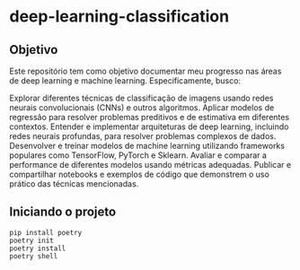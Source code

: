 # deep-learning-classification

## Objetivo
Este repositório tem como objetivo documentar meu progresso nas áreas de deep learning e machine learning. Especificamente, busco:

Explorar diferentes técnicas de classificação de imagens usando redes neurais convolucionais (CNNs) e outros algoritmos.
Aplicar modelos de regressão para resolver problemas preditivos e de estimativa em diferentes contextos.
Entender e implementar arquiteturas de deep learning, incluindo redes neurais profundas, para resolver problemas complexos de dados.
Desenvolver e treinar modelos de machine learning utilizando frameworks populares como TensorFlow, PyTorch e Sklearn.
Avaliar e comparar a performance de diferentes modelos usando métricas adequadas.
Publicar e compartilhar notebooks e exemplos de código que demonstrem o uso prático das técnicas mencionadas.

## Iniciando o projeto
```
pip install poetry
poetry init
poetry install
poetry shell
```